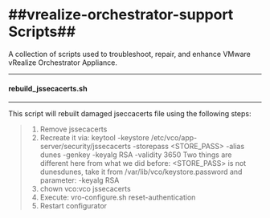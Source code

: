 ##vrealize-orchestrator-support Scripts##
===================


A collection of scripts used to troubleshoot, repair, and enhance VMware vRealize Orchestrator Appliance.

----------


#### rebuild_jssecacerts.sh
-------------

This script will rebuilt damaged jseccacerts file using the following steps:

> 1. Remove jssecacerts
> 2. Recreate it via: keytool -keystore /etc/vco/app-server/security/jssecacerts -storepass <STORE_PASS>
> -alias dunes -genkey -keyalg RSA -validity 3650   Two things are different here from what we did before: <STORE_PASS> is not
> dunesdunes, take it from /var/lib/vco/keystore.password and parameter:
> -keyalg RSA
> 3. chown vco:vco jssecacerts
> 4. Execute: vro-configure.sh reset-authentication
> 5. Restart configurator
